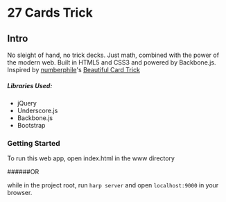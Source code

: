# 27 Cards Trick

## Intro
No sleight of hand, no trick decks. Just math, combined with the power of the modern web. Built in HTML5 and CSS3 and powered by Backbone.js. Inspired by [numberphile](https://www.youtube.com/user/numberphile)'s [Beautiful Card Trick](https://www.youtube.com/watch?v=l7lP9y7Bb5g)

##### Libraries Used:
- jQuery
- Underscore.js
- Backbone.js
- Bootstrap

### Getting Started
To run this web app, open index.html in the www directory

######OR

while in the project root, run `harp server` and open `localhost:9000` in your browser.

